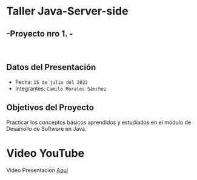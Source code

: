 # __Taller Java-Server-side__
## -Proyecto nro 1. -
<br>

## Datos del Presentación

- Fecha: `15 de julio del 2022`
- Integrantes: `Camilo Morales Sánchez`

## Objetivos del Proyecto


Practicar los conceptos básicos aprendidos y estudiados en el módulo de Desarrollo de Software en Java.

# Video YouTube

Video Presentacion  [Aquí](https://www.youtube.com/watch?v=U05trLbbztE "aquí")